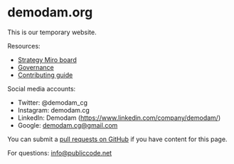 # demodam.org

This is our temporary website.

Resources:

* [Strategy Miro board](https://miro.com/app/board/o9J_lVUNNfU=/)
* [Governance](GOVERNANCE.md)
* [Contributing guide](CONTRIBUTING.MD)

Social media accounts:

* Twitter: @demodam_cg
* Instagram: demodam.cg
* LinkedIn: Demodam (https://www.linkedin.com/company/demodam/)
* Google: demodam.cg@gmail.com

You can submit a [pull requests on GitHub](https://github.com/demodam/demodam.org/edit/main/README.md) if you have content for this page.

For questions: <info@publiccode.net>
